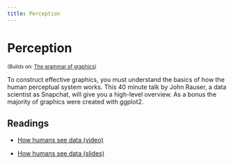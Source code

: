 ```yaml
---
title: Perception
---
```


<!-- Generated automatically from vis-perception.yml. Do not edit by hand -->

# Perception
<small>(Builds on: [The grammar of graphics](vis-theory.md))</small>

To construct effective graphics, you must understand the basics of how
the human perceptual system works. This 40 minute talk by John Rauser,
a data scientist as Snapchat, will give you a high-level overview.
As a bonus the majority of graphics were created with ggplot2.

## Readings

  * [How humans see data (video)](https://youtu.be/fSgEeI2Xpdc)

  * [How humans see data (slides)](http://www.slideshare.net/JohnRauser/how-humans-see-data>)



